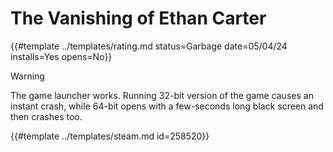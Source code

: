 # The Vanishing of Ethan Carter

{{#template ../templates/rating.md status=Garbage date=05/04/24 installs=Yes opens=No}}

> [!WARNING]
> The game launcher works. Running 32-bit version of the game causes an instant crash, while 64-bit opens with a few-seconds long black screen and then crashes too. 

{{#template ../templates/steam.md id=258520}}